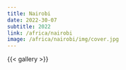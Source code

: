 ```yaml
---
title: Nairobi
date: 2022-30-07
subtitle: 2022
link: /africa/nairobi
image: /africa/nairobi/img/cover.jpg
---
```

{{< gallery >}} 
